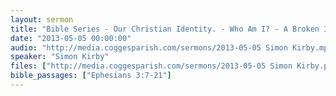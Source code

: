 ```yaml
---
layout: sermon
title: "Bible Series - Our Christian Identity. - Who Am I? - A Broken Image."
date: "2013-05-05 00:00:00"
audio: "http://media.coggesparish.com/sermons/2013-05-05 Simon Kirby.mp3"
speaker: "Simon Kirby"
files: ["http://media.coggesparish.com/sermons/2013-05-05 Simon Kirby.pdf","http://media.coggesparish.com/sermons/2013-05-05 Remember Who You Are - The Lion King.wmv"]
bible_passages: ["Ephesians 3:7-21"]
---
```


